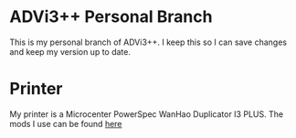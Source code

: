 # ADVi3++ Personal Branch

This is my personal branch of ADVi3++. I keep this so I can save changes and keep my version up to date.

# Printer

My printer is a Microcenter PowerSpec WanHao Duplicator I3 PLUS. The mods I use can be found [here](https://www.thingiverse.com/hingino/collections/i3-plus-upgrades "Thingiverse Collection")